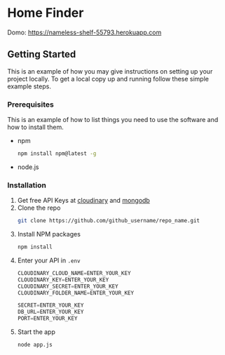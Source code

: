 # Home Finder
Domo: https://nameless-shelf-55793.herokuapp.com


## Getting Started

This is an example of how you may give instructions on setting up your project locally.
To get a local copy up and running follow these simple example steps.

### Prerequisites

This is an example of how to list things you need to use the software and how to install them.
* npm
  ```sh
  npm install npm@latest -g
  ```
* node.js
### Installation

1. Get free API Keys at [cloudinary](https://cloudinary.com/) and [mongodb](https://www.mongodb.com)
2. Clone the repo
   ```sh
   git clone https://github.com/github_username/repo_name.git
   ```
3. Install NPM packages
   ```sh
   npm install
   ```
4. Enter your API in `.env`
   ```js
   CLOUDINARY_CLOUD_NAME=ENTER_YOUR_KEY
   CLOUDINARY_KEY=ENTER_YOUR_KEY
   CLOUDINARY_SECRET=ENTER_YOUR_KEY
   CLOUDINARY_FOLDER_NAME=ENTER_YOUR_KEY

   SECRET=ENTER_YOUR_KEY
   DB_URL=ENTER_YOUR_KEY
   PORT=ENTER_YOUR_KEY
   ```
5. Start the app
	```sh
	node app.js
	```

